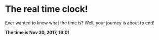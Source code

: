 # The real time clock!

Ever wanted to know what the time is? Well, your journey is about to end!

**The time is Nov 30, 2017, 16:01**
